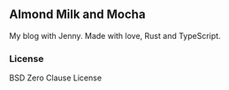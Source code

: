 ## Almond Milk and Mocha

My blog with Jenny. Made with love, Rust and TypeScript.

### License

BSD Zero Clause License
